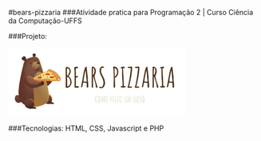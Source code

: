 #bears-pizzaria
###Atividade pratica para Programação 2 | Curso Ciência da Computação-UFFS

###Projeto:

<img src="/assets/logo.png" alt="Logo Bears Pizzaria"/>

###Tecnologias: HTML, CSS, Javascript e PHP
